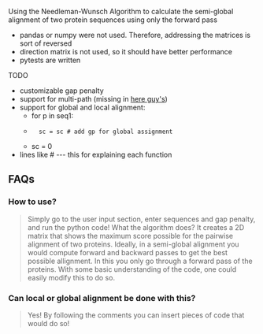 Using the Needleman-Wunsch Algorithm to calculate the semi-global alignment of two protein sequences 
using only the forward pass 


- pandas or numpy were not used. Therefore, addressing the matrices is sort of reversed
- direction matrix is not used, so it should have better performance
- pytests are written

TODO
- customizable gap penalty
- support for multi-path (missing in [here guy's](https://github.com/murk3000/Semi-Global-Allignment/blob/master/semi_glob_allign.py))
- support for global and local alignment:
  - for p in seq1:
  -       sc = sc # add gp for global assignment
  - sc = 0 
- lines like     # --- this for explaining each function

## FAQs
### How to use?
> Simply go to the user input section, enter sequences and gap penalty, and run the python code!
What the algorithm does?
> It creates a 2D matrix that shows the maximum score possible for the pairwise alignment of two proteins.
Ideally, in a semi-global alignment you would compute forward and backward passes to get the best possible allignment.
In this you only go through a forward pass of the proteins.
With some basic understanding of the code, one could easily modify this to do so.

### Can local or global alignment be done with this?
> Yes! By following the comments you can insert pieces of code that would do so!
